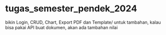 # tugas_semester_pendek_2024
bikin Login, CRUD, Chart, Export PDF dan Template/ untuk tambahan, kalau bisa pakai API buat dokumen, akan ada tambahan nilai
